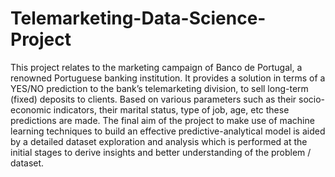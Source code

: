 # Telemarketing-Data-Science-Project
This project relates to the marketing campaign of Banco de Portugal, a renowned Portuguese banking institution. It provides a solution in terms of a YES/NO prediction to the bank’s telemarketing division, to sell long-term (fixed) deposits to clients. Based on various parameters such as their socio-economic indicators, their marital status, type of job, age, etc these predictions are made. The final aim of the project to make use of machine learning techniques to build an effective predictive-analytical model is aided by a detailed dataset exploration and analysis which is performed at the initial stages to derive insights and better understanding of the problem / dataset.










